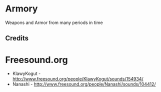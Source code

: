 # Armory
Weapons and Armor from many periods in time



## Credits

# Freesound.org
* KlawyKogut        - http://www.freesound.org/people/KlawyKogut/sounds/154934/
* Nanashi           - http://www.freesound.org/people/Nanashi/sounds/104412/